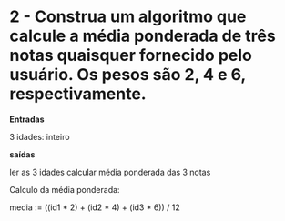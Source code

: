 # 2 - Construa um algoritmo que calcule a média ponderada de três notas quaisquer fornecido pelo usuário. Os pesos são 2, 4 e 6, respectivamente.

**Entradas**

3 idades: inteiro

**saídas**

ler as 3 idades
calcular média ponderada das 3 notas

Calculo da média ponderada:

media := ((id1 * 2) + (id2 * 4) + (id3 * 6)) / 12
